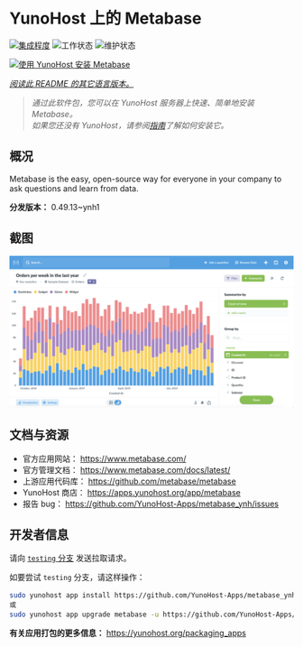 <!--
注意：此 README 由 <https://github.com/YunoHost/apps/tree/master/tools/readme_generator> 自动生成
请勿手动编辑。
-->

# YunoHost 上的 Metabase

[![集成程度](https://dash.yunohost.org/integration/metabase.svg)](https://dash.yunohost.org/appci/app/metabase) ![工作状态](https://ci-apps.yunohost.org/ci/badges/metabase.status.svg) ![维护状态](https://ci-apps.yunohost.org/ci/badges/metabase.maintain.svg)

[![使用 YunoHost 安装 Metabase](https://install-app.yunohost.org/install-with-yunohost.svg)](https://install-app.yunohost.org/?app=metabase)

*[阅读此 README 的其它语言版本。](./ALL_README.md)*

> *通过此软件包，您可以在 YunoHost 服务器上快速、简单地安装 Metabase。*  
> *如果您还没有 YunoHost，请参阅[指南](https://yunohost.org/install)了解如何安装它。*

## 概况

Metabase is the easy, open-source way for everyone in your company to ask questions and learn from data.

**分发版本：** 0.49.13~ynh1

## 截图

![Metabase 的截图](./doc/screenshots/metabase-product-screenshot.png)

## 文档与资源

- 官方应用网站： <https://www.metabase.com/>
- 官方管理文档： <https://www.metabase.com/docs/latest/>
- 上游应用代码库： <https://github.com/metabase/metabase>
- YunoHost 商店： <https://apps.yunohost.org/app/metabase>
- 报告 bug： <https://github.com/YunoHost-Apps/metabase_ynh/issues>

## 开发者信息

请向 [`testing` 分支](https://github.com/YunoHost-Apps/metabase_ynh/tree/testing) 发送拉取请求。

如要尝试 `testing` 分支，请这样操作：

```bash
sudo yunohost app install https://github.com/YunoHost-Apps/metabase_ynh/tree/testing --debug
或
sudo yunohost app upgrade metabase -u https://github.com/YunoHost-Apps/metabase_ynh/tree/testing --debug
```

**有关应用打包的更多信息：** <https://yunohost.org/packaging_apps>
